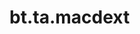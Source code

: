 <div itemscope itemtype="http://developers.google.com/ReferenceObject">
<meta itemprop="name" content="bt.ta.macdext" />
<meta itemprop="path" content="Stable" />
</div>

# bt.ta.macdext

<!-- Insert buttons and diff -->

<table class="tfo-notebook-buttons tfo-api nocontent" align="left">

</table>





<pre class="devsite-click-to-copy prettyprint lang-py tfo-signature-link">
<code>bt.ta.macdext(
    *args, **kwargs
) -> np.array
</code></pre>



<!-- Placeholder for "Used in" -->

